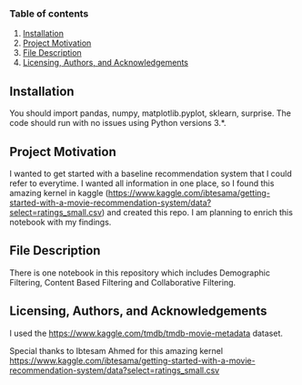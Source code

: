 ### Table of contents

1. [Installation](#installation)
2. [Project Motivation](#motivation)
3. [File Description](#files)
4. [Licensing, Authors, and Acknowledgements](#licensing)

## Installation <a name="installation"></a>

You should import pandas, numpy, matplotlib.pyplot, sklearn, surprise. The code should run with no issues using Python versions 3.*.

## Project Motivation <a name="motivation"></a>

I wanted to get started with a baseline recommendation system that I could refer to everytime. I wanted all information in one place, so I found this amazing kernel in kaggle (https://www.kaggle.com/ibtesama/getting-started-with-a-movie-recommendation-system/data?select=ratings_small.csv) and created this repo. I am planning to enrich this notebook with my findings. 

## File Description <a name="files"></a>

There is one notebook in this repository which includes Demographic Filtering, Content Based Filtering and Collaborative Filtering. 

## Licensing, Authors, and Acknowledgements <a name="licensing"></a>

I used the https://www.kaggle.com/tmdb/tmdb-movie-metadata dataset.

Special thanks to Ibtesam Ahmed for this amazing kernel https://www.kaggle.com/ibtesama/getting-started-with-a-movie-recommendation-system/data?select=ratings_small.csv

